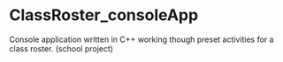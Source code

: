 # ClassRoster_consoleApp
Console application written in C++ working though preset activities for a class roster. (school project)
